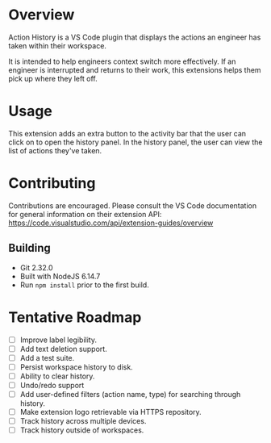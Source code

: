 # Overview
Action History is a VS Code plugin that displays the actions an engineer has taken within their workspace.

It is intended to help engineers context switch more effectively. If an engineer is interrupted and returns to their work, this extensions helps them pick up where they left off.

# Usage
This extension adds an extra button to the activity bar that the user can click on to open the history panel. In the history panel, the user can view the list of actions they've taken.

# Contributing
Contributions are encouraged. Please consult the VS Code documentation for general information on their extension API: https://code.visualstudio.com/api/extension-guides/overview

## Building
- Git 2.32.0
- Built with NodeJS 6.14.7
- Run `npm install` prior to the first build.

# Tentative Roadmap
- [ ] Improve label legibility.
- [ ] Add text deletion support.
- [ ] Add a test suite.
- [ ] Persist workspace history to disk.
- [ ] Ability to clear history.
- [ ] Undo/redo support
- [ ] Add user-defined filters (action name, type) for searching through history.
- [ ] Make extension logo retrievable via HTTPS repository.
- [ ] Track history across multiple devices.
- [ ] Track history outside of workspaces.
